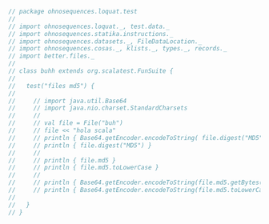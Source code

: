 
```scala
// package ohnosequences.loquat.test
//
// import ohnosequences.loquat._, test.data._
// import ohnosequences.statika.instructions._
// import ohnosequences.datasets._, FileDataLocation._
// import ohnosequences.cosas._, klists._, types._, records._
// import better.files._
//
// class buhh extends org.scalatest.FunSuite {
//
//   test("files md5") {
//
//     // import java.util.Base64
//     // import java.nio.charset.StandardCharsets
//     //
//     // val file = File("buh")
//     // file << "hola scala"
//     // println { Base64.getEncoder.encodeToString( file.digest("MD5") ) }
//     // println { file.digest("MD5") }
//     //
//     // println { file.md5 }
//     // println { file.md5.toLowerCase }
//     //
//     // println { Base64.getEncoder.encodeToString(file.md5.getBytes(StandardCharsets.UTF_8)) }
//     // println { Base64.getEncoder.encodeToString(file.md5.toLowerCase.getBytes(StandardCharsets.UTF_8)) }
//
//   }
// }

```




[main/scala/ohnosequences/loquat/configs.scala]: ../../../../../main/scala/ohnosequences/loquat/configs.scala.md
[main/scala/ohnosequences/loquat/dataMappings.scala]: ../../../../../main/scala/ohnosequences/loquat/dataMappings.scala.md
[main/scala/ohnosequences/loquat/dataProcessing.scala]: ../../../../../main/scala/ohnosequences/loquat/dataProcessing.scala.md
[main/scala/ohnosequences/loquat/logger.scala]: ../../../../../main/scala/ohnosequences/loquat/logger.scala.md
[main/scala/ohnosequences/loquat/loquats.scala]: ../../../../../main/scala/ohnosequences/loquat/loquats.scala.md
[main/scala/ohnosequences/loquat/manager.scala]: ../../../../../main/scala/ohnosequences/loquat/manager.scala.md
[main/scala/ohnosequences/loquat/terminator.scala]: ../../../../../main/scala/ohnosequences/loquat/terminator.scala.md
[main/scala/ohnosequences/loquat/utils.scala]: ../../../../../main/scala/ohnosequences/loquat/utils.scala.md
[main/scala/ohnosequences/loquat/worker.scala]: ../../../../../main/scala/ohnosequences/loquat/worker.scala.md
[test/scala/ohnosequences/loquat/test/config.scala]: config.scala.md
[test/scala/ohnosequences/loquat/test/data.scala]: data.scala.md
[test/scala/ohnosequences/loquat/test/dataMappings.scala]: dataMappings.scala.md
[test/scala/ohnosequences/loquat/test/dataProcessing.scala]: dataProcessing.scala.md
[test/scala/ohnosequences/loquat/test/md5.scala]: md5.scala.md